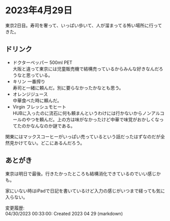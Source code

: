 # 2023年4月29日

東京2日目。寿司を奢って、いっぱい歩いて、人が溜まってる怖い場所に行ってきた。

## ドリンク

- ドクターペッパー 500ml PET  
大阪と違って東京には児童販売機で結構売っているからみんな好きなんだろうなと思っている。
- キリン 一番搾り  
寿司と一緒に頼んだ。別に要らなかったかなとも思う。
- オレンジジュース  
中華食べた時に頼んだ。
- Virgin フレッシュモヒート  
HUBに入ったのに流石に何も頼まんというわけには行かないからノンアルコールのやつを頼んだ。上の方は味がなかったけど中華で味覚がおかしくなってたのかなんなのか謎である。 

関東にはマックスコーヒーがいっぱい売っているという話だったはずなのだが全然見かけてない。どこにあるんだろう。

## あとがき

東京は明日で最後。行きたかったところも結構消化できているのでいい感じかも。

家にいない時はiPadで日記を書いているけど入力の感じがいつまで経っても気に入らない。

変更履歴:  
04/30/2023 00:33:00: Created 2023 04 29 (markdown)  
